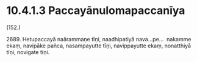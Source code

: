 # 10.4.1.3 Paccayānulomapaccanīya

(152.)

2689\. Hetupaccayā naārammaṇe tīṇi, naadhipatiyā nava…pe…  nakamme ekaṃ, navipāke pañca, nasampayutte tīṇi, navippayutte ekaṃ, nonatthiyā tīṇi, novigate tīṇi.
